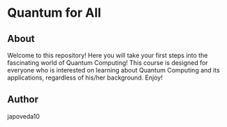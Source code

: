 # Quantum for All

## About

Welcome to this repository! Here you will take your first steps into the fascinating world of Quantum Computing! This course is designed for everyone who is interested on learning about Quantum Computing and its applications, regardless of his/her background. Enjoy!

## Author

japoveda10
